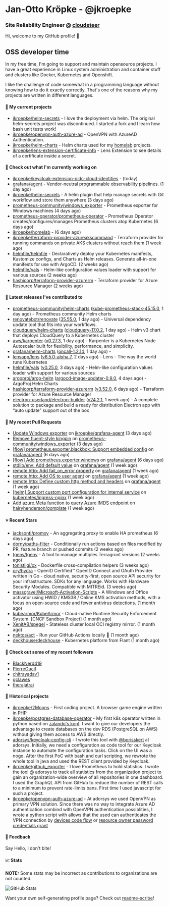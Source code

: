 # Jan-Otto Kröpke - @jkroepke
### Site Reliability Engineer @ [cloudeteer](https://cloudeteer.de/)

Hi, welcome to my GitHub profile! 👋

## OSS developer time
In my free time, I'm going to support and maintain opensource projects. I have a great experience in Linux system administration and container stuff and clusters like Docker, Kubernetes and Openshift.

I like the challenge of code somewhat in a programming language without knowing how to do it exactly correctly. That's one of the reasons why my projects are written in different languages.

#### 🌱 My current projects
- [jkroepke/helm-secrets](https://github.com/jkroepke/helm-secrets) - I love the deployment via helm. The original helm-secrets project was discontinued. I started a fork and I learn how bash unit tests work!
- [jkroepke/openvpn-auth-azure-ad](https://github.com/jkroepke/openvpn-auth-azure-ad) - OpenVPN with AzureAD Authentication.
- [jkroepke/helm-charts](https://github.com/jkroepke/helm-charts) - Helm charts used for my [homelab](https://github.com/jkroepke/homelab) projects.
- [jkroepke/lens-extension-certificate-info](https://github.com/jkroepke/lens-extension-certificate-info) - Lens Extension to see details of a certificate inside a secret.

#### 👷 Check out what I'm currently working on

- [jkroepke/keycloak-extension-oidc-cloud-identities](https://github.com/jkroepke/keycloak-extension-oidc-cloud-identities) -  (today)
- [grafana/agent](https://github.com/grafana/agent) - Vendor-neutral programmable observability pipelines. (1 day ago)
- [jkroepke/helm-secrets](https://github.com/jkroepke/helm-secrets) - A helm plugin that help manage secrets with Git workflow and store them anywhere (3 days ago)
- [prometheus-community/windows_exporter](https://github.com/prometheus-community/windows_exporter) - Prometheus exporter for Windows machines (4 days ago)
- [prometheus-operator/prometheus-operator](https://github.com/prometheus-operator/prometheus-operator) - Prometheus Operator creates/configures/manages Prometheus clusters atop Kubernetes (6 days ago)
- [jkroepke/homelab](https://github.com/jkroepke/homelab) -  (6 days ago)
- [jkroepke/terraform-provider-azureakscommand](https://github.com/jkroepke/terraform-provider-azureakscommand) - Terraform provider for running commands on private AKS clusters without reach them (1 week ago)
- [helmfile/helmfile](https://github.com/helmfile/helmfile) - Declaratively deploy your Kubernetes manifests, Kustomize configs, and Charts as Helm releases. Generate all-in-one manifests for use with ArgoCD. (2 weeks ago)
- [helmfile/vals](https://github.com/helmfile/vals) - Helm-like configuration values loader with support for various sources (2 weeks ago)
- [hashicorp/terraform-provider-azurerm](https://github.com/hashicorp/terraform-provider-azurerm) - Terraform provider for Azure Resource Manager (2 weeks ago)

#### 🔭 Latest releases I've contributed to

- [prometheus-community/helm-charts](https://github.com/prometheus-community/helm-charts) ([kube-prometheus-stack-45.15.0](https://github.com/prometheus-community/helm-charts/releases/tag/kube-prometheus-stack-45.15.0), 1 day ago) - Prometheus community Helm charts
- [renovatebot/renovate](https://github.com/renovatebot/renovate) ([35.55.0](https://github.com/renovatebot/renovate/releases/tag/35.55.0), 1 day ago) - Universal dependency update tool that fits into your workflows.
- [cloudquery/helm-charts](https://github.com/cloudquery/helm-charts) ([cloudquery-17.0.2](https://github.com/cloudquery/helm-charts/releases/tag/cloudquery-17.0.2), 1 day ago) - Helm v3 chart that deploys CloudQuery to a Kubernetes cluster
- [aws/karpenter](https://github.com/aws/karpenter) ([v0.27.3](https://github.com/aws/karpenter/releases/tag/v0.27.3), 1 day ago) - Karpenter is a Kubernetes Node Autoscaler built for flexibility, performance, and simplicity.
- [grafana/helm-charts](https://github.com/grafana/helm-charts) ([oncall-1.2.14](https://github.com/grafana/helm-charts/releases/tag/oncall-1.2.14), 1 day ago) - 
- [lensapp/lens](https://github.com/lensapp/lens) ([v6.5.0-alpha.7](https://github.com/lensapp/lens/releases/tag/v6.5.0-alpha.7), 2 days ago) - Lens - The way the world runs Kubernetes
- [helmfile/vals](https://github.com/helmfile/vals) ([v0.25.0](https://github.com/helmfile/vals/releases/tag/v0.25.0), 3 days ago) - Helm-like configuration values loader with support for various sources
- [argoproj/argo-helm](https://github.com/argoproj/argo-helm) ([argocd-image-updater-0.9.0](https://github.com/argoproj/argo-helm/releases/tag/argocd-image-updater-0.9.0), 4 days ago) - ArgoProj Helm Charts
- [hashicorp/terraform-provider-azurerm](https://github.com/hashicorp/terraform-provider-azurerm) ([v3.52.0](https://github.com/hashicorp/terraform-provider-azurerm/releases/tag/v3.52.0), 6 days ago) - Terraform provider for Azure Resource Manager
- [electron-userland/electron-builder](https://github.com/electron-userland/electron-builder) ([v24.2.1](https://github.com/electron-userland/electron-builder/releases/tag/v24.2.1), 1 week ago) - A complete solution to package and build a ready for distribution Electron app with “auto update” support out of the box

#### 🔨 My recent Pull Requests

- [Update Windows exporter](https://github.com/jkroepke/grafana-agent/pull/1) on [jkroepke/grafana-agent](https://github.com/jkroepke/grafana-agent) (3 days ago)
- [Remove fluent-style kingpin](https://github.com/prometheus-community/windows_exporter/pull/1186) on [prometheus-community/windows_exporter](https://github.com/prometheus-community/windows_exporter) (3 days ago)
- [[flow] prometheus.exporter.blackbox: Support embedded config](https://github.com/grafana/agent/pull/3550) on [grafana/agent](https://github.com/grafana/agent) (6 days ago)
- [[flow] Add prometheus.exporter.windows](https://github.com/grafana/agent/pull/3547) on [grafana/agent](https://github.com/grafana/agent) (6 days ago)
- [stdlib/env: Add default value](https://github.com/grafana/agent/pull/3540) on [grafana/agent](https://github.com/grafana/agent) (1 week ago)
- [remote.http: Add fail_on_error property](https://github.com/grafana/agent/pull/3539) on [grafana/agent](https://github.com/grafana/agent) (1 week ago)
- [remote.http: Add OS to user agent](https://github.com/grafana/agent/pull/3535) on [grafana/agent](https://github.com/grafana/agent) (1 week ago)
- [remote.http: Define custom http method and headers](https://github.com/grafana/agent/pull/3531) on [grafana/agent](https://github.com/grafana/agent) (1 week ago)
- [[helm] Support custom port configuration for internal service](https://github.com/kubernetes/ingress-nginx/pull/9846) on [kubernetes/ingress-nginx](https://github.com/kubernetes/ingress-nginx) (1 week ago)
- [Add azure.Meta function to query Azure IMDS endpoint](https://github.com/hairyhenderson/gomplate/pull/1713) on [hairyhenderson/gomplate](https://github.com/hairyhenderson/gomplate) (1 week ago)

#### ⭐ Recent Stars

- [jacksontj/promxy](https://github.com/jacksontj/promxy) - An aggregating proxy to enable HA prometheus (6 days ago)
- [dorny/paths-filter](https://github.com/dorny/paths-filter) - Conditionally run actions based on files modified by PR, feature branch or pushed commits (2 weeks ago)
- [tgenv/tgenv](https://github.com/tgenv/tgenv) - A tool to manage multiples Terragrunt versions (2 weeks ago)
- [tonistiigi/xx](https://github.com/tonistiigi/xx) - Dockerfile cross-compilation helpers (3 weeks ago)
- [ory/hydra](https://github.com/ory/hydra) - OpenID Certified™ OpenID Connect and OAuth Provider written in Go - cloud native, security-first, open source API security for your infrastructure. SDKs for any language. Works with Hardware Security Modules. Compatible with MITREid. (3 weeks ago)
- [massgravel/Microsoft-Activation-Scripts](https://github.com/massgravel/Microsoft-Activation-Scripts) - A Windows and Office activator using HWID / KMS38 / Online KMS activation methods, with a focus on open-source code and fewer antivirus detections. (1 month ago)
- [kubearmor/KubeArmor](https://github.com/kubearmor/KubeArmor) - Cloud-native Runtime Security Enforcement System. [CNCF Sandbox Project] (1 month ago)
- [XenitAB/spegel](https://github.com/XenitAB/spegel) - Stateless cluster local OCI registry mirror. (1 month ago)
- [nektos/act](https://github.com/nektos/act) - Run your GitHub Actions locally 🚀 (1 month ago)
- [deckhouse/deckhouse](https://github.com/deckhouse/deckhouse) - Kubernetes platform from Flant (1 month ago)

#### 👯 Check out some of my recent followers

- [BlackNerd419](https://github.com/BlackNerd419)
- [PierreOucif](https://github.com/PierreOucif)
- [chitrayadav1](https://github.com/chitrayadav1)
- [gclawes](https://github.com/gclawes)
- [therajatrai](https://github.com/therajatrai)

#### 📜 Historical projects
- [jkroepke/2Moons](https://github.com/jkroepke/2Moons) - First coding project. A browser game engine written in PHP
- [jkroepke/postgres-database-operator](https://github.com/jkroepke/postgres-database-operator) - My first k8s operator written in python based on [zalando's kopf](https://github.com/zalando-incubator/kopf). I want to give our developers the advantage to create databases on the dev RDS (PostgreSQL on AWS) without giving them access to AWS directly.
- [adorsys/keycloak-config-cli](https://github.com/adorsys/keycloak-config-cli) - I wrote this tool with [@borisskert](https://github.com/borisskert) at adorsys. Initially, we need a configuration as code tool for our Keycloak instance to automate the configuration tasks. Click on the UI was a nogo. After the first PoC with bash and curl scripting, we rewrote the whole tool in java and used the REST client provided by Keycloak.
- [jkroepke/github_exporter](https://github.com/jkroepke/github_exporter) - I love Prometheus to hold statistics. I wrote the tool @ adorsys to track all statistics from the organization project to gain an organization-wide overview of all repositories in one dashboard. I used the GraphQL API from GitHub to reduce the number of REST calls to a minimum to prevent rate-limits bans. First time I used javascript for such a project.
- [jkroepke/openvpn-auth-azure-ad](https://github.com/jkroepke/openvpn-auth-azure-ad) - At adorsys we used OpenVPN as primary VPN solution. Since there was no way to integrate Azure AD authentication combind with OpenVPN authentication possiblities, I wrote a python script with allows that the used can authenticates the VPN connection by [devices code flow](https://docs.microsoft.com/en-us/azure/active-directory/develop/v2-oauth2-device-code) or [resource owner password credentials grant](https://docs.microsoft.com/en-us/azure/active-directory/develop/v2-oauth-ropc)

#### 💬 Feedback

Say Hello, I don't bite!

#### 📈 Stats

**NOTE:** Some stats may be incorrect as contributions to organizations
are not counted.

![GitHub Stats](https://github-readme-stats.vercel.app/api?username=jkroepke&count_private=false&theme=tokyonight&show_icons=true)

Want your own self-generating profile page? Check out [readme-scribe](https://github.com/muesli/readme-scribe)!
